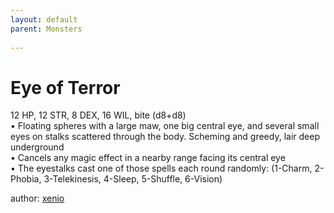 ```yaml
---
layout: default
parent: Monsters
  
---
```

# Eye of Terror
12 HP, 12 STR, 8 DEX, 16 WIL, bite (d8+d8)  
• Floating spheres with a large maw, one big central eye, and several small eyes on stalks scattered through the body. Scheming and greedy, lair deep underground  
• Cancels any magic effect in a nearby range facing its central eye  
• The eyestalks cast one of those spells each round randomly: (1-Charm, 2-Phobia, 3-Telekinesis, 4-Sleep, 5-Shuffle, 6-Vision)




author: [xenio](https://xenioinabottle.blogspot.com/2021/02/classic-monsters-for-cairnito-part-1.html)
